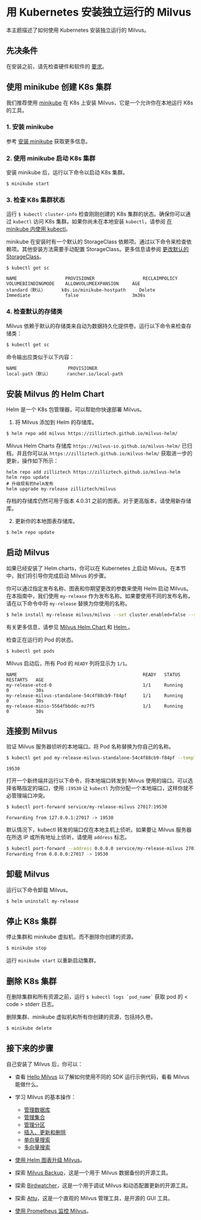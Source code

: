 


# 用 Kubernetes 安装独立运行的 Milvus

本主题描述了如何使用 Kubernetes 安装独立运行的 Milvus。

## 先决条件

在安装之前，请先检查硬件和软件的 [要求](/getstarted/prerequisite-helm.md)。

## 使用 minikube 创建 K8s 集群

我们推荐使用 [minikube](https://minikube.sigs.k8s.io/docs/) 在 K8s 上安装 Milvus，它是一个允许你在本地运行 K8s 的工具。

### 1. 安装 minikube

参考 [安装 minikube](https://minikube.sigs.k8s.io/docs/start/) 获取更多信息。

### 2. 使用 minikube 启动 K8s 集群

安装 minikube 后，运行以下命令以启动 K8s 集群。

```
$ minikube start
```

### 3. 检查 K8s 集群状态

运行 `$ kubectl cluster-info` 检查刚刚创建的 K8s 集群的状态。确保你可以通过 `kubectl` 访问 K8s 集群。如果你尚未在本地安装 `kubectl`，请参阅 [在 minikube 内使用 kubectl](https://minikube.sigs.k8s.io/docs/handbook/kubectl/)。

minikube 在安装时有一个默认的 StorageClass 依赖项。通过以下命令来检查依赖项。其他安装方法需要手动配置 StorageClass。更多信息请参阅 [更改默认的 StorageClass](https://kubernetes.io/docs/tasks/administer-cluster/change-default-storage-class/)。

```
$ kubectl get sc
```

```
NAME                  PROVISIONER                  RECLAIMPOLICY    VOLUMEBIINDINGMODE    ALLOWVOLUMEEXPANSION     AGE
standard（默认）      k8s.io/minikube-hostpath     Delete           Immediate             false                    3m36s
```

### 4. 检查默认的存储类

Milvus 依赖于默认的存储类来自动为数据持久化提供卷。运行以下命令来检查存储类：

```bash
$ kubectl get sc
```

命令输出应类似于以下内容：

```bash
NAME                   PROVISIONER                                     RECLAIMPOLICY   VOLUMEBINDINGMODE      ALLOWVOLUMEEXPANSION   AGE
local-path（默认）      rancher.io/local-path                           Delete          WaitForFirstConsumer   false                  461d
```

## 安装 Milvus 的 Helm Chart

Helm 是一个 K8s 包管理器，可以帮助你快速部署 Milvus。

1. 将 Milvus 添加到 Helm 的存储库。

```bash
$ helm repo add milvus https://zilliztech.github.io/milvus-helm/
```

<div class="alert note">

Milvus Helm Charts 存储库  `https://milvus-io.github.io/milvus-helm/` 已归档，并且你可以从 `https://zilliztech.github.io/milvus-helm/` 获取进一步的更新，操作如下所示：

```shell
helm repo add zilliztech https://zilliztech.github.io/milvus-helm
helm repo update
# 升级现有的helm发布
helm upgrade my-release zilliztech/milvus
```

存档的存储库仍然可用于版本 4.0.31 之前的图表。对于更高版本，请使用新存储库。

</div>

2. 更新你的本地图表存储库。

```bash
$ helm repo update
```

## 启动 Milvus




如果已经安装了 Helm charts，你可以在 Kubernetes 上启动 Milvus。在本节中，我们将引导你完成启动 Milvus 的步骤。

你可以通过指定发布名称、图表和你期望更改的参数来使用 Helm 启动 Milvus。在本指南中，我们使用 `my-release` 作为发布名称。如果要使用不同的发布名称，请在以下命令中将 `my-release` 替换为你使用的名称。

```bash
$ helm install my-release milvus/milvus --set cluster.enabled=false --set etcd.replicaCount=1 --set minio.mode=standalone --set pulsar.enabled=false
```

<div class="alert note">
有关更多信息，请参见 <a href="https://artifacthub.io/packages/helm/milvus/milvus"> Milvus Helm Chart </a> 和 <a href="https://helm.sh/docs/"> Helm </a>。
</div>

检查正在运行的 Pod 的状态。

```bash
$ kubectl get pods
```

Milvus 启动后，所有 Pod 的 `READY` 列将显示为 `1/1`。

```text
NAME                                               READY   STATUS      RESTARTS   AGE
my-release-etcd-0                                  1/1     Running     0          30s
my-release-milvus-standalone-54c4f88cb9-f84pf      1/1     Running     0          30s
my-release-minio-5564fbbddc-mz7f5                  1/1     Running     0          30s
```

## 连接到 Milvus

验证 Milvus 服务器侦听的本地端口。将 Pod 名称替换为你自己的名称。

```bash
$ kubectl get pod my-release-milvus-standalone-54c4f88cb9-f84pf --template='{{(index (index .spec.containers 0).ports 0).containerPort}}{{"\n"}}'
```

```
19530
```

打开一个新终端并运行以下命令，将本地端口转发到 Milvus 使用的端口。可以选择省略指定的端口，使用 `:19530` 让 `kubectl` 为你分配一个本地端口，这样你就不必管理端口冲突。

```bash
$ kubectl port-forward service/my-release-milvus 27017:19530
```

```
Forwarding from 127.0.0.1:27017 -> 19530
```

默认情况下，kubectl 转发的端口仅在本地主机上侦听。如果要让 Milvus 服务器在所选 IP 或所有地址上侦听，请使用 `address` 标志。

```bash
$ kubectl port-forward --address 0.0.0.0 service/my-release-milvus 27017:19530
Forwarding from 0.0.0.0:27017 -> 19530
```

## 卸载 Milvus

运行以下命令卸载 Milvus。

```bash
$ helm uninstall my-release
```

## 停止 K8s 集群

停止集群和 minikube 虚拟机，而不删除你创建的资源。

```bash
$ minikube stop
```

运行 `minikube start` 以重新启动集群。

## 删除 K8s 集群

<div class="alert note">
在删除集群和所有资源之前，运行 <code>$ kubectl logs `pod_name`</code > 获取 pod 的 < code > stderr </code > 日志。
</div>

删除集群、minikube 虚拟机和所有你创建的资源，包括持久卷。

```bash
$ minikube delete
```

## 接下来的步骤



自己安装了 Milvus 后，你可以：
		
- 查看 [Hello Milvus](/getstarted/quickstart.md) 以了解如何使用不同的 SDK 运行示例代码，看看 Milvus 能做什么。

- 学习 Milvus 的基本操作：
  - [管理数据库](/userGuide/manage_databases.md)
  - [管理集合](/userGuide/manage-collections.md)
  - [管理分区](/userGuide/manage-partitions.md)
  - [插入、更新和删除](/userGuide/insert-update-delete.md)
  - [单向量搜索](/userGuide/search-query-get/single-vector-search.md)
  - [多向量搜索](/userGuide/search-query-get/multi-vector-search.md)

- [使用 Helm 图表升级 Milvus](/adminGuide/upgrade_milvus_standalone-helm.md)。
- 探索 [Milvus Backup](/userGuide/tools/milvus_backup_overview.md)，这是一个用于 Milvus 数据备份的开源工具。
- 探索 [Birdwatcher](/userGuide/tools/birdwatcher_overview.md)，这是一个用于调试 Milvus 和动态配置更新的开源工具。
- 探索 [Attu](https://milvus.io/docs/attu.md)，这是一个直观的 Milvus 管理工具，是开源的 GUI 工具。
- [使用 Prometheus 监控 Milvus](/adminGuide/monitor/monitor.md)。

